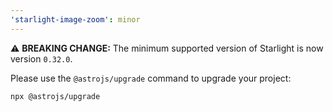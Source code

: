 ```yaml
---
'starlight-image-zoom': minor
---
```


⚠️ **BREAKING CHANGE:** The minimum supported version of Starlight is now version `0.32.0`.

Please use the `@astrojs/upgrade` command to upgrade your project:

```sh
npx @astrojs/upgrade
```
